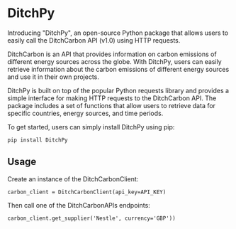 # DitchPy

Introducing "DitchPy", an open-source Python package that allows users to easily call the DitchCarbon API (v1.0) using HTTP requests.

DitchCarbon is an API that provides information on carbon emissions of different energy sources across the globe. With DitchPy, users can easily retrieve information about the carbon emissions of different energy sources and use it in their own projects.

DitchPy is built on top of the popular Python requests library and provides a simple interface for making HTTP requests to the DitchCarbon API. The package includes a set of functions that allow users to retrieve data for specific countries, energy sources, and time periods.

To get started, users can simply install DitchPy using pip:

```
pip install DitchPy
```

## Usage

Create an instance of the DitchCarbonClient:

```
carbon_client = DitchCarbonClient(api_key=API_KEY)
```

Then call one of the DitchCarbonAPIs endpoints:

```
carbon_client.get_supplier('Nestle', currency='GBP'))
```


